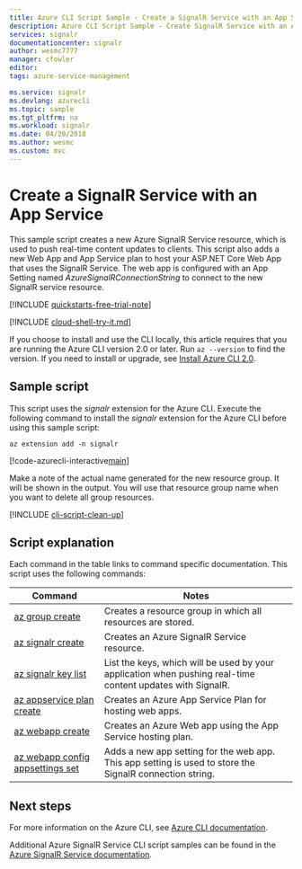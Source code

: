 ```yaml
---
title: Azure CLI Script Sample - Create a SignalR Service with an App Service | Microsoft Docs
description: Azure CLI Script Sample - Create SignalR Service with an App Service
services: signalr
documentationcenter: signalr
author: wesmc7777
manager: cfowler
editor: 
tags: azure-service-management

ms.service: signalr
ms.devlang: azurecli
ms.topic: sample
ms.tgt_pltfrm: na
ms.workload: signalr
ms.date: 04/20/2018
ms.author: wesmc
ms.custom: mvc
---
```


# Create a SignalR Service with an App Service

This sample script creates a new Azure SignalR Service resource, which is used to push real-time content updates to clients. This script also adds a new Web App and App Service plan to host your ASP.NET Core Web App that uses the SignalR Service. The web app is configured with an App Setting named *AzureSignalRConnectionString* to connect to the new SignalR service resource.

[!INCLUDE [quickstarts-free-trial-note](../../../includes/quickstarts-free-trial-note.md)]

[!INCLUDE [cloud-shell-try-it.md](../../../includes/cloud-shell-try-it.md)]

If you choose to install and use the CLI locally, this article requires that you are running the Azure CLI version 2.0 or later. Run `az --version` to find the version. If you need to install or upgrade, see [Install Azure CLI 2.0]( /cli/azure/install-azure-cli). 

## Sample script

This script uses the *signalr* extension for the Azure CLI. Execute the following command to install the *signalr* extension for the Azure CLI before using this sample script:

```azurecli-interactive
az extension add -n signalr
```

[!code-azurecli-interactive[main](../../../cli_scripts/azure-signalr/create-signalr-with-app-service/create-signalr-with-app-service.sh "Create a new Azure SignalR Service and Web App")]

Make a note of the actual name generated for the new resource group. It will be shown in the output. You will use that resource group name when you want to delete all group resources.

[!INCLUDE [cli-script-clean-up](../../../includes/cli-script-clean-up.md)]

## Script explanation

Each command in the table links to command specific documentation. This script uses the following commands:

| Command | Notes |
|---|---|
| [az group create](/cli/azure/group#az-group-create) | Creates a resource group in which all resources are stored. |
| [az signalr create](/cli/azure/signalr#az-signalr-create) | Creates an Azure SignalR Service resource. |
| [az signalr key list](/cli/azure/signalr/key#az-signalr-key-list) | List the keys, which will be used by your application when pushing real-time content updates with SignalR. |
| [az appservice plan create](/cli/azure/appservice/plan#az-appservice-plan-create) | Creates an Azure App Service Plan for hosting web apps. |
| [az webapp create](/cli/azure/webapp#az-webapp-create) | Creates an Azure Web app using the App Service hosting plan. |
| [az webapp config appsettings set](/cli/azure/webapp/config/appsettings#az-webapp-config-appsettings-set) | Adds a new app setting for the web app. This app setting is used to store the SignalR connection string. |

## Next steps

For more information on the Azure CLI, see [Azure CLI documentation](/cli/azure).

Additional Azure SignalR Service CLI script samples can be found in the [Azure SignalR Service documentation](../signalr-cli-samples.md).
